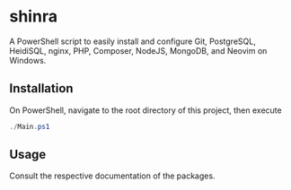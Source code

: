 # shinra
A PowerShell script to easily install and configure Git, PostgreSQL, HeidiSQL, nginx, PHP, Composer, NodeJS, MongoDB, and Neovim on Windows.

## Installation
On PowerShell, navigate to the root directory of this project, then execute
```powershell
./Main.ps1
```

## Usage
Consult the respective documentation of the packages.

